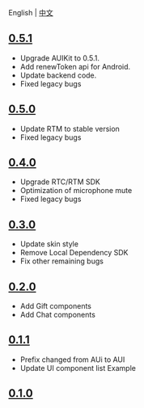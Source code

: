 
English | [中文](CHANGELOG.zh.md)

## [0.5.1](https://github.com/AgoraIO-Community/AUIKaraoke/releases/tag/0.5.1)
- Upgrade AUIKit to 0.5.1.
- Add renewToken api for Android.
- Update backend code.
- Fixed legacy bugs

## [0.5.0](https://github.com/AgoraIO-Community/AUIKaraoke/releases/tag/0.5.0)
- Update RTM to stable version
- Fixed legacy bugs

## [0.4.0](https://github.com/AgoraIO-Community/AUIKaraoke/releases/tag/0.4.0)
- Upgrade RTC/RTM SDK
- Optimization of microphone mute
- Fixed legacy bugs

## [0.3.0](https://github.com/AgoraIO-Community/AUIKaraoke/releases/tag/0.3.0)
- Update skin style
- Remove Local Dependency SDK
- Fix other remaining bugs

## [0.2.0](https://github.com/AgoraIO-Community/AUIKaraoke/releases/tag/0.2.0)
- Add Gift components
- Add Chat components

## [0.1.1](https://github.com/AgoraIO-Community/AUIKaraoke/releases/tag/0.1.1)
- Prefix changed from AUi to AUI
- Update UI component list Example


## [0.1.0](https://github.com/AgoraIO-Community/AUIKaraoke/releases/tag/0.1.0)


